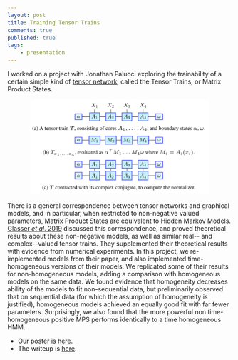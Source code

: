 ```yaml
---
layout: post
title: Training Tensor Trains
comments: true
published: true 
tags:
    - presentation
---
```


I worked on a project with Jonathan Palucci exploring the trainability of a certain simple kind of [tensor network](https://tensornetwork.org/), called the Tensor Trains, or Matrix Product States.


<div style="text-align: center;"><img width="400" src="/assets/2020-12-22-training-tensor-trains-fig2.png"></div>


There is a general correspondence between tensor networks and graphical models, and in particular, when restricted to non-negative valued parameters, Matrix Product States are equivalent to Hidden Markov Models. [Glasser _et al_. 2019](https://arxiv.org/abs/1907.03741) discussed this correspondence, and proved theoretical results about these non-negative models, as well as similar real-- and complex--valued tensor trains.  They supplemented their theoretical results with evidence from numerical experiments.  In this project, we re-implemented models from their paper, and also implemented time-homogeneous versions of their models.
We replicated some of their results for non-homogeneous models, adding a comparison with homogeneous models on the same data.  We found evidence that homogeneity decreases ability of the models to fit non-sequential data, but preliminarily observed that on sequential data (for which the assumption of homogeneity is justified), homogeneous models achieved an equally good fit with far fewer parameters. Surprisingly, we also found that the more powerful non time-homogeneous positive MPS performs identically to a time homogeneous HMM.

- Our poster is [here](/assets/pdfs/2020.12.15.tensor-trains-poster.pdf).  
- The writeup is [here](/assets/pdfs/2020.12.22.tensor-trains-writeup.pdf).  

